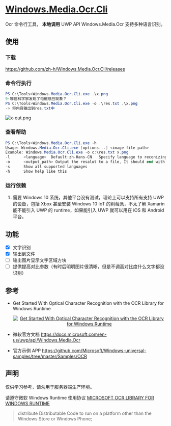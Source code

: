 # [Windows.Media.Ocr.Cli]( https://github.com/zh-h/Windows.Media.Ocr.Cli)
Ocr 命令行工具， **本地调用** UWP API Windows.Media.Ocr 支持多种语言识别。

## 使用
### 下载
https://github.com/zh-h/Windows.Media.Ocr.Cli/releases

### 命令行执行
```powershell
PS C:\Tools>Windows.Media.Ocr.Cli.exe .\x.png
9·哪位科学家发现了电磁感应现象？
PS C:\Tools>Windows.Media.Ocr.Cli.exe -o .\res.txt .\x.png
-> 将内容输出到res.txt中
```
![x-out.png](https://github.com/zh-h/Windows.Media.Ocr.Cli/blob/master/Windows.Media.Ocr.Cli/x-out.png?raw=true)

### 查看帮助
```powershell
PS C:\Tools>Windows.Media.Ocr.Cli.exe -h
Usage: Windows.Media.Ocr.Cli.exe [options...] <image file path>
Example: Windows.Media.Ocr.Cli.exe -o c:\res.txt x.png
-l      <language>  Default:zh-Hans-CN   Specify language to reconizing
-o      <output_path> Output the resalut to a file, It should end with a file name, such as res.txt.
-s      Show all supported languages
-h      Show help like this
```

### 运行依赖
1. 需要 Windows 10 系统，其他平台没有测试，理论上可以支持所有支持 UWP 的设备，包括 Xbox 甚至安装 Windows 10 IoT 的树莓派，不太了解 Xamarin 能不能引入 UWP 的 runtime，如果能引入 UWP 就可以用在 iOS 和 Android 平台。

## 功能
- [x] 文字识别
- [x] 输出到文件
- [ ] 输出图片显示文字区域方块
- [ ] 提供提高对比参数（有时后明明图片很清晰，但是不调高对比度什么文字都没识别）

## 参考
- Get Started With Optical Character Recognition with the OCR Library for Windows Runtime <div align="center">
  <a href="https://www.youtube.com/watch?v=9TXl0sUHEMg"><img src="https://img.youtube.com/vi/9TXl0sUHEMg/0.jpg" alt="Get Started With Optical Character Recognition with the OCR Library for Windows Runtime"></a>
  </div>

- 微软官方文档 https://docs.microsoft.com/en-us/uwp/api/Windows.Media.Ocr
- 官方示例 APP https://github.com/Microsoft/Windows-universal-samples/tree/master/Samples/OCR


## 声明
仅供学习参考，请勿用于服务器端生产环境。

请遵守微软 Windows Runtime 使用协议 [MICROSOFT OCR LIBRARY FOR WINDOWS RUNTIME](https://www.microsoft.com/web/webpi/eula/windows_runtime_ocr_library_terms_of_use.htm)
> distribute Distributable Code to run on a platform other than the Windows Store or Windows Phone;